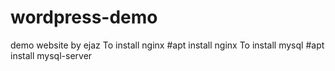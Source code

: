 # wordpress-demo
demo website by ejaz
To install nginx 
#apt install nginx
To install mysql
#apt install mysql-server
